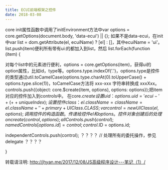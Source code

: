 ```yaml
---
title: ECUI前端框架之控件
date: 2018-03-08
---
```

core init属性函数中调用了initEnvironment方法中var options = core.getOptions(document.body, 'data-ecui') || {}; 如果不是data-ecui，在init中var list = dom.getAttribute(el, ecuiName) ? [el] : []，其中ecuiName = 'ui'。list.push(item)便利所有带有ui:的都加入到list，然后
list.forEach(function (item) {

  对每个list中的元素进行便利，options = core.getOptions(item)，获得ui的option属性，比如id，type等。options.type.indexOf('.')，options.type是控件的类型通过util.toCamelCase(options.type.charAt(0).toUpperCase() + options.type.slice(1))，toCamelCase方法将 xxx-xxx 字符串转换成 xxxXxx。controls.push({object: core.$create(item, options), options: options});把item对应的控件加入到controls中。
  在core.$create设置uid：options.uid = 'ecui-' + (++uniqueIndex); 设置控件class：el.className = className = el.className + ' ' + primary + UIClass.CLASS;  var control = new UIClass(el, options);调用控件的构造函数。传递给控件el和options。
  控件对象创建后的处理oncreate(control, options); allControls.push(control);namedControls[options.id] = control; control.$ID = options.id;

  independentControls.push(control); ？？？？
  // 处理所有的委托操作，参见delegate ？？？？
  




}




转载请注明: http://jhyan.me/2017/12/08/JS高级程序设计---笔记（1）/
